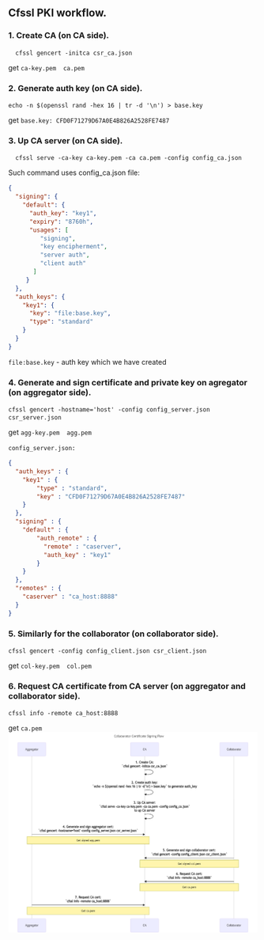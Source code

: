 ## Cfssl PKI workflow.

### 1. Create CA (on CA side).
```
  cfssl gencert -initca csr_ca.json

```
get  ```ca-key.pem  ca.pem```
### 2. Generate auth key (on CA side).
```
echo -n $(openssl rand -hex 16 | tr -d '\n') > base.key
```
get  ```base.key: CFD0F71279D67A0E4B826A2528FE7487```

### 3. Up CA server (on CA side).
```
  cfssl serve -ca-key ca-key.pem -ca ca.pem -config config_ca.json
```
Such command uses config_ca.json file:
```json
{
  "signing": {
    "default": {
      "auth_key": "key1",
      "expiry": "8760h",
      "usages": [
         "signing",
         "key encipherment",
         "server auth",
         "client auth"
       ]
     }
  },
  "auth_keys": {
    "key1": {
      "key": "file:base.key",
      "type": "standard"
    }
  }
}
```
```file:base.key``` - auth key which we have created
### 4. Generate and sign certificate and private key on agregator (on aggregator side). 
```
cfssl gencert -hostname='host' -config config_server.json csr_server.json
```
get ```agg-key.pem  agg.pem```

```config_server.json:```
```json
{
  "auth_keys" : {
    "key1" : {
        "type" : "standard",
        "key" : "CFD0F71279D67A0E4B826A2528FE7487"
    }
  },
  "signing" : {
    "default" : {
        "auth_remote" : {
          "remote" : "caserver",
          "auth_key" : "key1"
        }
    }
  },
  "remotes" : {
    "caserver" : "ca_host:8888"
  }
}
```
### 5. Similarly for the collaborator  (on collaborator side).
```
cfssl gencert -config config_client.json csr_client.json
```
get ```col-key.pem  col.pem```
### 6. Request CA certificate from CA server (on aggregator and collaborator side).
```
cfssl info -remote ca_host:8888
```
get ```ca.pem```
![Cfssl workflow](./images/cfssl_flow.png?raw=true "Cfssl workflow")